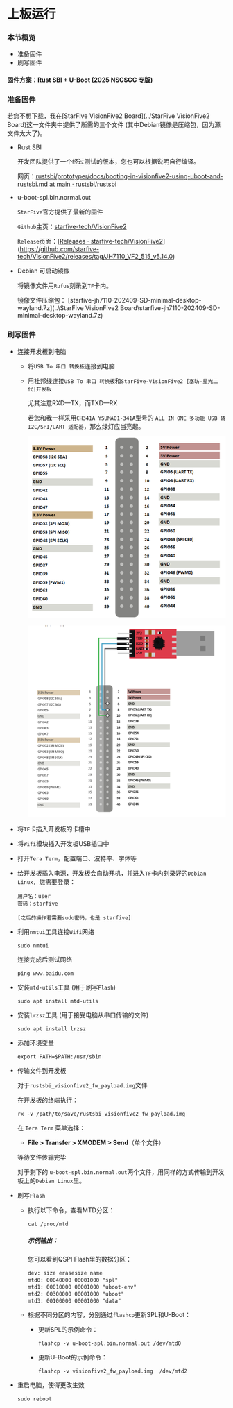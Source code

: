 # 上板运行

### 本节概览

* 准备固件
* 刷写固件

#### 固件方案：Rust SBI + U-Boot (2025 NSCSCC 专版)



### 准备固件

若您不想下载，我在[StarFive VisionFive2 Board](../StarFive VisionFive2 Board)这一文件夹中提供了所需的三个文件 (其中Debian镜像是压缩包，因为源文件太大了)。

* Rust SBI

  开发团队提供了一个经过测试的版本，您也可以根据说明自行编译。

  网页：[rustsbi/prototyper/docs/booting-in-visionfive2-using-uboot-and-rustsbi.md at main · rustsbi/rustsbi](https://github.com/rustsbi/rustsbi/blob/main/prototyper/docs/booting-in-visionfive2-using-uboot-and-rustsbi.md)

* u-boot-spl.bin.normal.out

  `StarFive`官方提供了最新的固件

  `Github`主页：[starfive-tech/VisionFive2](https://github.com/starfive-tech/VisionFive2)

  `Release`页面：[[Releases · starfive-tech/VisionFive2](https://github.com/starfive-tech/VisionFive2/releases)](https://github.com/starfive-tech/VisionFive2/releases/tag/JH7110_VF2_515_v5.14.0)

* Debian 可启动镜像

  将镜像文件用`Rufus`刻录到`TF`卡内。

  镜像文件压缩包： [starfive-jh7110-202409-SD-minimal-desktop-wayland.7z](..\StarFive VisionFive2 Board\starfive-jh7110-202409-SD-minimal-desktop-wayland.7z) 

### 刷写固件

* 连接开发板到电脑

  + 将`USB To 串口 转换板`连接到电脑

  + 用杜邦线连接`USB To 串口 转换板`和`StarFive-VisionFive2 [塞昉-星光二代]开发板`

    尤其注意RXD—TX，而TXD—RX

    若您和我一样采用`CH341A YSUMA01-341A`型号的 `ALL IN ONE 多功能 USB 转 I2C/SPI/UART 适配器`，那么绿灯应当亮起。

    ![logo](.\Images_Videos\开发板Pin图.png)

    ![连接开发板](.\Images_Videos\连接开发板.png)

* 将`TF`卡插入开发板的卡槽中

* 将`Wifi`模块插入开发板USB插口中

* 打开`Tera Term`，配置端口、波特率、字体等

* 给开发板插入电源，开发板会自动开机，并进入`TF`卡内刻录好的`Debian Linux`，您需要登录：

  ```
  用户名：user
  密码：starfive
  
  [之后的操作若需要sudo密码，也是 starfive]
  ```

* 利用`nmtui`工具连接`Wifi`网络

  ```
  sudo nmtui
  ```

  连接完成后测试网络

  ```
  ping www.baidu.com
  ```

* 安装`mtd-utils`工具 (用于刷写`Flash`)

  ```
  sudo apt install mtd-utils
  ```

* 安装`lrzsz`工具 (用于接受电脑从串口传输的文件)

  ```
  sudo apt install lrzsz
  ```

* 添加环境变量

  ```
  export PATH=$PATH:/usr/sbin
  ```

* 传输文件到开发板

  对于`rustsbi_visionfive2_fw_payload.img`文件

  在开发板的终端执行：

  ```
  rx -v /path/to/save/rustsbi_visionfive2_fw_payload.img
  ```

  在 `Tera Term` 菜单选择：

  - **File > Transfer > XMODEM > Send**（单个文件）

  等待文件传输完毕

  对于剩下的 `u-boot-spl.bin.normal.out`两个文件，用同样的方式传输到开发板上的`Debian Linux`里。

* 刷写`Flash`

  + 执行以下命令，查看MTD分区：

    ```
    cat /proc/mtd
    ```

    ##### 示例输出：

    您可以看到QSPI Flash里的数据分区：

    ```
    dev: size erasesize name
    mtd0: 00040000 00001000 "spl"
    mtd1: 00010000 00001000 "uboot-env"
    mtd2: 00300000 00001000 "uboot"
    mtd3: 00100000 00001000 "data"
    ```

  + 根据不同分区的内容，分别通过`flashcp`更新SPL和U-Boot：

    - 更新SPL的示例命令：

      ```
      flashcp -v u-boot-spl.bin.normal.out /dev/mtd0
      ```

    - 更新U-Boot的示例命令：

      ```
      flashcp -v visionfive2_fw_payload.img  /dev/mtd2
      ```

* 重启电脑，使得更改生效

  ```
  sudo reboot
  ```
